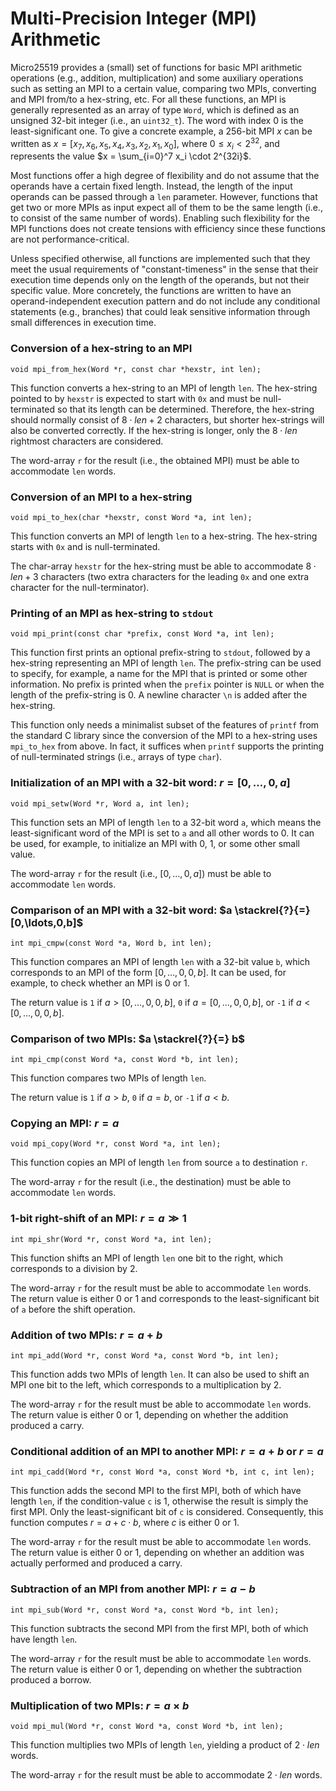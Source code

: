 # Multi-Precision Integer (MPI) Arithmetic

Micro25519 provides a (small) set of functions for basic MPI arithmetic operations (e.g., addition, multiplication) and some auxiliary operations such as setting an MPI to a certain value, comparing two MPIs, converting and MPI from/to a hex-string, etc. For all these functions, an MPI is generally represented as an array of type `Word`, which is defined as an unsigned 32-bit integer (i.e., an `uint32_t`). The word with index 0 is the least-significant one. To give a concrete example, a 256-bit MPI $x$ can be written as $x = [x_7, x_6, x_5, x_4, x_3, x_2, x_1, x_0]$, where $0 \leq x_i < 2^{32}$, and represents the value $x = \sum_{i=0}^7 x_i \cdot 2^{32i}$. 

Most functions offer a high degree of flexibility and do not assume that the operands have a certain fixed length. Instead, the length of the input operands can be passed through a `len` parameter. However, functions that get two or more MPIs as input expect all of them to be the same length (i.e., to consist of the same number of words). Enabling such flexibility for the MPI functions does not create tensions with efficiency since these functions are not performance-critical.

Unless specified otherwise, all functions are implemented such that they meet the usual requirements of "constant-timeness" in the sense that their execution time depends only on the length of the operands, but not their specific value. More concretely, the functions are written to have an operand-independent execution pattern and do not include any conditional statements (e.g., branches) that could leak sensitive information through small differences in execution time.


### Conversion of a hex-string to an MPI

```
void mpi_from_hex(Word *r, const char *hexstr, int len);
```

This function converts a hex-string to an MPI of length `len`. The hex-string pointed to by `hexstr` is expected to start with `0x` and must be null-terminated so that its length can be determined. Therefore, the hex-string should normally consist of $8\cdot len + 2$ characters, but shorter hex-strings will also be converted correctly. If the hex-string is longer, only the $8\cdot len$ rightmost characters are considered.

The word-array `r` for the result (i.e., the obtained MPI) must be able to accommodate `len` words.


### Conversion of an MPI to a hex-string

```
void mpi_to_hex(char *hexstr, const Word *a, int len);
```

This function converts an MPI of length `len` to a hex-string. The hex-string starts with `0x` and is null-terminated.

The char-array `hexstr` for the hex-string must be able to accommodate $8 \cdot len + 3$ characters (two extra characters for the leading `0x` and one extra character for the null-terminator).


### Printing of an MPI as hex-string to `stdout` 

```
void mpi_print(const char *prefix, const Word *a, int len);
```

This function first prints an optional prefix-string to `stdout`, followed by a hex-string representing an MPI of length `len`. The prefix-string can be used to specify, for example, a name for the MPI that is printed or some other information. No prefix is printed when the `prefix` pointer is `NULL` or when the length of the prefix-string is 0. A newline character `\n` is added after the hex-string.

This function only needs a minimalist subset of the features of `printf` from the standard C library since the conversion of the MPI to a hex-string uses `mpi_to_hex` from above. In fact, it suffices when `printf` supports the printing of null-terminated strings (i.e., arrays of type `char`).


### Initialization of an MPI with a 32-bit word: $r = [0,\ldots,0,a]$

```
void mpi_setw(Word *r, Word a, int len);
```

This function sets an MPI of length `len` to a 32-bit word `a`, which means the least-significant word of the MPI is set to `a` and all other words to 0. It can be used, for example, to initialize an MPI with 0, 1, or some other small value.

The word-array `r` for the result (i.e., $[0,\ldots,0,a]$) must be able to accommodate `len` words.


### Comparison of an MPI with a 32-bit word: $a \stackrel{?}{=} [0,\ldots,0,b]$

```
int mpi_cmpw(const Word *a, Word b, int len);
```

This function compares an MPI of length `len` with a 32-bit value `b`, which corresponds to an MPI of the form $[0, \ldots, 0, 0, b]$. It can be used, for example, to check whether an MPI is 0 or 1.

The return value is `1` if $a > [0, \ldots, 0, 0, b]$, `0` if $a = [0, \ldots, 0, 0, b]$, or `-1` if $a < [0, \ldots, 0, 0, b]$.


### Comparison of two MPIs: $a \stackrel{?}{=} b$

```
int mpi_cmp(const Word *a, const Word *b, int len);
```

This function compares two MPIs of length `len`. 

The return value is `1` if $a > b$, `0` if $a = b$, or `-1` if $a < b$.


### Copying an MPI: $r = a$

```
void mpi_copy(Word *r, const Word *a, int len);
```

This function copies an MPI of length `len` from source `a` to destination `r`.

The word-array `r` for the result (i.e., the destination) must be able to accommodate `len` words.


### 1-bit right-shift of an MPI: $r = a \gg 1$

```
int mpi_shr(Word *r, const Word *a, int len);
```

This function shifts an MPI of length `len` one bit to the right, which corresponds to a division by 2.

The word-array `r` for the result must be able to accommodate `len` words. The return value is either 0 or 1 and corresponds to the least-significant bit of `a` before the shift operation.


### Addition of two MPIs: $r = a + b$

```
int mpi_add(Word *r, const Word *a, const Word *b, int len);
```

This function adds two MPIs of length `len`. It can also be used to shift an MPI one bit to the left, which corresponds to a multiplication by 2.

The word-array `r` for the result must be able to accommodate `len` words. The return value is either 0 or 1, depending on whether the addition produced a carry.


### Conditional addition of an MPI to another MPI: $r = a + b$ or $r = a$

```
int mpi_cadd(Word *r, const Word *a, const Word *b, int c, int len);
```

This function adds the second MPI to the first MPI, both of which have length `len`, if the condition-value `c` is 1, otherwise the result is simply the first MPI. Only the least-significant bit of `c` is considered. Consequently, this function computes $r = a + c \cdot b$, where $c$ is either 0 or 1.

The word-array `r` for the result must be able to accommodate `len` words. The return value is either 0 or 1, depending on whether an addition was actually performed and produced a carry.


### Subtraction of an MPI from another MPI: $r = a - b$

```
int mpi_sub(Word *r, const Word *a, const Word *b, int len);
```

This function subtracts the second MPI from the first MPI, both of which have length `len`.

The word-array `r` for the result must be able to accommodate `len` words. The return value is either 0 or 1, depending on whether the subtraction produced a borrow.


### Multiplication of two MPIs: $r = a \times b$

```
void mpi_mul(Word *r, const Word *a, const Word *b, int len);
```

This function multiplies two MPIs of length `len`, yielding a product of $2 \cdot len$ words.

The word-array `r` for the result must be able to accommodate $2 \cdot len$ words.

